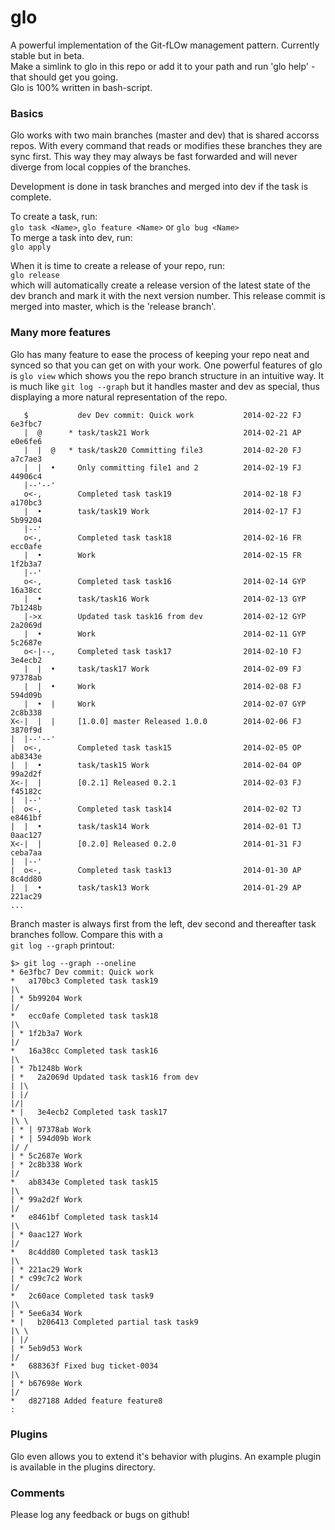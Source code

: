 glo
===

A powerful implementation of the Git-fLOw management pattern. Currently stable but in beta.<br>
Make a simlink to glo in this repo or add it to your path and run 'glo help' - that should get you going.<br>
Glo is 100% written in bash-script.

### Basics
Glo works with two main branches (master and dev) that is shared accorss repos. With every command that reads or modifies these branches they are sync first. This way they may always be fast forwarded and will never diverge from local coppies of the branches.

Development is done in task branches and merged into dev if the task is complete.

To create a task, run:<br>
`glo task <Name>`, `glo feature <Name>` or `glo bug <Name>`<br>
To merge a task into dev, run:<br>
`glo apply`<br>

When it is time to create a release of your repo, run:<br>
`glo release`<br>
which will automatically create a release version of the latest state of the dev branch and mark it with the next version number. This release commit is merged into master, which is the 'release branch'.

### Many more features
Glo has many feature to ease the process of keeping your repo neat and synced so that you can get on with your work. One  powerful features of glo is `glo view` which shows you the repo branch structure in an intuitive way. It is much like `git log --graph` but it handles master and dev as special, thus displaying a more natural representation of the repo.

```shell
   $           dev Dev commit: Quick work           2014-02-22 FJ   6e3fbc7
   |  @      * task/task21 Work                     2014-02-21 AP   e0e6fe6
   |  |  @   * task/task20 Committing file3         2014-02-20 FJ   a7c7ae3
   |  |  •     Only committing file1 and 2          2014-02-19 FJ   44906c4
   |--'--'   
   o<-,        Completed task task19                2014-02-18 FJ   a170bc3
   |  •        task/task19 Work                     2014-02-17 FJ   5b99204
   |--'      
   o<-,        Completed task task18                2014-02-16 FR   ecc0afe
   |  •        Work                                 2014-02-15 FR   1f2b3a7
   |--'      
   o<-,        Completed task task16                2014-02-14 GYP  16a38cc
   |  •        task/task16 Work                     2014-02-13 GYP  7b1248b
   |->x        Updated task task16 from dev         2014-02-12 GYP  2a2069d
   |  •        Work                                 2014-02-11 GYP  5c2687e
   o<-|--,     Completed task task17                2014-02-10 FJ   3e4ecb2
   |  |  •     task/task17 Work                     2014-02-09 FJ   97378ab
   |  |  •     Work                                 2014-02-08 FJ   594d09b
   |  •  |     Work                                 2014-02-07 GYP  2c8b338
X<-|  |  |     [1.0.0] master Released 1.0.0        2014-02-06 FJ   3870f9d
|  |--'--'   
|  o<-,        Completed task task15                2014-02-05 OP   ab8343e
|  |  •        task/task15 Work                     2014-02-04 OP   99a2d2f
X<-|  |        [0.2.1] Released 0.2.1               2014-02-03 FJ   f45182c
|  |--'      
|  o<-,        Completed task task14                2014-02-02 TJ   e8461bf
|  |  •        task/task14 Work                     2014-02-01 TJ   0aac127
X<-|  |        [0.2.0] Released 0.2.0               2014-01-31 FJ   ceba7aa
|  |--'      
|  o<-,        Completed task task13                2014-01-30 AP   8c4dd80
|  |  •        task/task13 Work                     2014-01-29 AP   221ac29
...
```
Branch master is always first from the left, dev second and thereafter task branches follow. Compare this with a<br>
`git log --graph` printout:
```shell
$> git log --graph --oneline
* 6e3fbc7 Dev commit: Quick work
*   a170bc3 Completed task task19
|\  
| * 5b99204 Work
|/  
*   ecc0afe Completed task task18
|\  
| * 1f2b3a7 Work
|/  
*   16a38cc Completed task task16
|\  
| * 7b1248b Work
| *   2a2069d Updated task task16 from dev
| |\  
| |/  
|/|   
* |   3e4ecb2 Completed task task17
|\ \  
| * | 97378ab Work
| * | 594d09b Work
|/ /  
| * 5c2687e Work
| * 2c8b338 Work
|/  
*   ab8343e Completed task task15
|\  
| * 99a2d2f Work
|/  
*   e8461bf Completed task task14
|\  
| * 0aac127 Work
|/  
*   8c4dd80 Completed task task13
|\  
| * 221ac29 Work
| * c99c7c2 Work
|/  
*   2c60ace Completed task task9
|\  
| * 5ee6a34 Work
* |   b206413 Completed partial task task9
|\ \  
| |/  
| * 5eb9d53 Work
|/  
*   688363f Fixed bug ticket-0034
|\  
| * b67698e Work
|/  
*   d827188 Added feature feature8
:
```

### Plugins
Glo even allows you to extend it's behavior with plugins. An example plugin is available in the plugins directory.

### Comments

Please log any feedback or bugs on github!<br>


